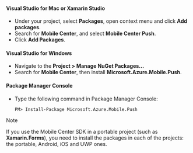 #### Visual Studio for Mac or Xamarin Studio

* Under your project, select **Packages**, open context menu and click **Add packages**.
* Search for **Mobile Center**, and select **Mobile Center Push**.
* Click **Add Packages**.

#### Visual Studio for Windows

* Navigate to the **Project > Manage NuGet Packages...**
* Search for **Mobile Center**, then install **Microsoft.Azure.Mobile.Push**.

#### Package Manager Console

* Type the following command in Package Manager Console:

    `PM> Install-Package Microsoft.Azure.Mobile.Push`

> [!NOTE]
> If you use the Mobile Center SDK in a portable project (such as **Xamarin.Forms**), you need to install the packages
> in each of the projects: the portable, Android, iOS and UWP ones.